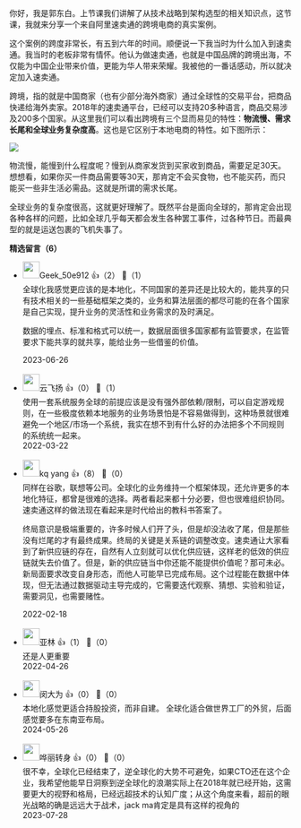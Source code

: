 你好，我是郭东白。上节课我们讲解了从技术战略到架构选型的相关知识点，这节课，我就来分享一个来自阿里速卖通的跨境电商的真实案例。

这个案例的跨度非常长，有五到六年的时间。顺便说一下我当时为什么加入到速卖通。我当时的老板非常有情怀。他认为做速卖通，也就是中国品牌的跨境出海，不仅能为中国企业带来价值，更能为华人带来荣耀。我被他的一番话感动，所以就决定加入速卖通。

跨境，指的就是中国商家（也有少部分海外商家）通过全球性的交易平台，把商品快递给海外卖家。2018年的速卖通平台，已经可以支持20多种语言，商品交易涉及200多个国家。从这里我们可以看出跨境有三个显而易见的特性：**物流慢、需求长尾和全球业务复杂度高**。这也是它区别于本地电商的特性。如下图所示：

![](https://static001.geekbang.org/resource/image/7c/15/7c563d8d5d54fecc0dc2133e2decef15.png?wh=4000x2250)

物流慢，能慢到什么程度呢？慢到从商家发货到买家收到商品，需要足足30天。想想看，如果你买一件商品需要等30天，那肯定不会买食物，也不能买药，而只能买一些非生活必需品。这就是所谓的需求长尾。

全球业务的复杂度很高，这就更好理解了。既然平台是面向全球的，那肯定会出现各种各样的问题，比如全球几乎每天都会发生各种罢工事件，过各种节日。而最典型的就是运送包裹的飞机失事了。
<div><strong>精选留言（6）</strong></div><ul>
<li><img src="" width="30px"><span>Geek_50e912</span> 👍（2） 💬（1）<div>全球化我感觉更应该的是本地化，不同国家的差异还是比较大的，能共享的只有技术相关的一些基础框架之类的，业务和算法层面的都尽可能的在各个国家是自己实现，提升业务的灵活性和业务需求的及时满足。

数据的埋点、标准和格式可以统一，数据层面很多国家都有监管要求，在监管要求下能共享的就共享，能给业务一些借鉴的价值。</div>2023-06-26</li><br/><li><img src="https://static001.geekbang.org/account/avatar/00/10/4b/a0/3fa531e5.jpg" width="30px"><span>云飞扬</span> 👍（0） 💬（1）<div>使用一套系统服务全球的前提应该是没有强外部依赖&#47;限制，可以自定游戏规则，在一些极度依赖本地服务的业务场景怕是不容易做得到，这种场景就很难避免一个地区&#47;市场一个系统，我实在想不到有什么好的办法把多个不同规则的系统统一起来。</div>2022-03-22</li><br/><li><img src="https://static001.geekbang.org/account/avatar/00/2b/9f/5c/a1195d23.jpg" width="30px"><span>kq yang</span> 👍（8） 💬（0）<div>同样在谷歌，联想等公司。全球化的业务维持一个框架体现，还允许更多的本地化特征，都曾是很难的选择。两者看起来都十分必要，但也很难组织协同。速卖通这样的做法现在看起来是时代给出的教科书答案了。

终局意识是极端重要的，许多时候人们开了头，但是却没法收了尾，但是那些没有烂尾的才有最终成果。终局的关键是关系链的调整改变。速卖通让大家看到了新供应链的存在，自然有人立刻就可以优化供应链，这样老的低效的供应链就失去价值了。但是，新的供应链当中你还能不能提供价值呢？那可未必。
新局面要求改变自身形态，而他人可能早已完成布局。这个过程能在数据中体现，但无法通过数据驱动主导完成的，它需要迭代观察、猜想、实验和验证，需要洞见，也需要赌性。</div>2022-02-18</li><br/><li><img src="https://static001.geekbang.org/account/avatar/00/0f/8c/5c/3f164f66.jpg" width="30px"><span>亚林</span> 👍（1） 💬（0）<div>还是人更重要</div>2022-04-26</li><br/><li><img src="https://static001.geekbang.org/account/avatar/00/0f/f9/00/1738c400.jpg" width="30px"><span>闵大为</span> 👍（0） 💬（0）<div>本地化感觉更适合持股投资，而非自建。 全球化适合做世界工厂的外贸，后面感觉要多在东南亚布局。</div>2024-05-26</li><br/><li><img src="https://static001.geekbang.org/account/avatar/00/10/46/51/50457315.jpg" width="30px"><span>哗丽转身</span> 👍（0） 💬（0）<div>很不幸，全球化已经结束了，逆全球化的大势不可避免，如果CTO还在这个企业，我希望他能早日洞察到逆全球化的浪潮实际上在2018年就已经开始，这需要更大的视野和格局，已经远超技术的认知广度；从这个角度来看，超前的眼光战略的确是远远大于战术，jack ma肯定是具有这样的视角的</div>2023-07-28</li><br/>
</ul>